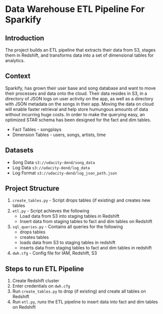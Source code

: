 # Data Warehouse ETL Pipeline For Sparkify

## Introduction

The project builds an ETL pipeline that extracts their data from S3, 
stages them in Redshift, and transforms data into a set of dimensional tables for analytics.

## Context

Sparkify, has grown their user base and song database and want to move their processes and data 
onto the cloud. Their data resides in S3, in a directory of JSON logs on user activity on the app, 
as well as a directory with JSON metadata on the songs in their app. Moving the data on cloud will
enable faster retrieval and help store humungous amounts of data without incurring huge costs. In 
order to make the querying easy, an optimized STAR schema has been designed for the fact and dim
tables. 

* Fact Tables - songplays
* Dimension Tables - users, songs, artists, time

## Datasets

* Song Data `s3://udacity-dend/song_data`
* Log Data `s3://udacity-dend/log_data`
* Log Format `s3://udacity-dend/log_json_path.json`



## Project Structure
1. `create_tables.py` - Script drops tables (if existing) and creates new tables
2. `etl.py` - Script achieves the following
    * Load data from S3 into staging tables in Redshift
    * Insert data from staging tables to fact and dim tables on Redshift
3. `sql_queries.py` - Contains all queries for the following
    * drops tables
    * creates tables
    * loads data from S3 to staging tables in redshift
    * inserts data from staging tables to fact and dim tables in redshift
4. `dwh.cfg` - Config file for IAM, Redshift, S3

## Steps to run ETL Pipeline
1. Create Redshift cluster
2. Enter credentials on `dwh.cfg`
3. Run `create_tables.py` to drop (if existing) and create all tables on Redshift
4. Run `etl.py`, runs the ETL pipeline to insert data into fact and dim tables on Redshift
    

